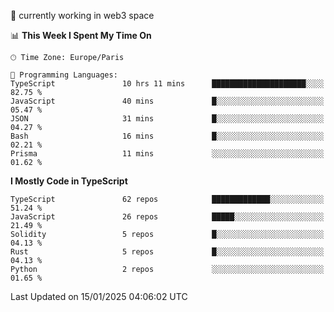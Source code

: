🔭 currently working in web3 space

<!--START_SECTION:waka-->
📊 **This Week I Spent My Time On** 

```text
🕑︎ Time Zone: Europe/Paris

💬 Programming Languages: 
TypeScript               10 hrs 11 mins      █████████████████████░░░░   82.75 % 
JavaScript               40 mins             █░░░░░░░░░░░░░░░░░░░░░░░░   05.47 % 
JSON                     31 mins             █░░░░░░░░░░░░░░░░░░░░░░░░   04.27 % 
Bash                     16 mins             █░░░░░░░░░░░░░░░░░░░░░░░░   02.21 % 
Prisma                   11 mins             ░░░░░░░░░░░░░░░░░░░░░░░░░   01.62 % 
```

**I Mostly Code in TypeScript** 

```text
TypeScript               62 repos            █████████████░░░░░░░░░░░░   51.24 % 
JavaScript               26 repos            █████░░░░░░░░░░░░░░░░░░░░   21.49 % 
Solidity                 5 repos             █░░░░░░░░░░░░░░░░░░░░░░░░   04.13 % 
Rust                     5 repos             █░░░░░░░░░░░░░░░░░░░░░░░░   04.13 % 
Python                   2 repos             ░░░░░░░░░░░░░░░░░░░░░░░░░   01.65 % 
```




 Last Updated on 15/01/2025 04:06:02 UTC
<!--END_SECTION:waka-->
